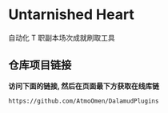 # **Untarnished Heart**

自动化 T 职副本场次成就刷取工具



## 仓库项目链接

**访问下面的链接, 然后在页面最下方获取在线库链**

```
https://github.com/AtmoOmen/DalamudPlugins
```